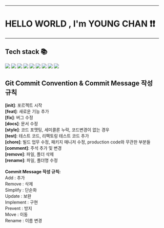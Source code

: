 <hr>
<h1>HELLO WORLD , I'm YOUNG CHAN ❗️❗️</h1>
<hr>
<h2>Tech stack 📚</h2>
<span>
    <img src="https://img.shields.io/badge/JAVA-007396?style=flat-square">
    <img src="https://img.shields.io/badge/JavaScript-F7DF1E?style=flat-square&logo=JavaScript&logoColor=black">
    <img src="https://img.shields.io/badge/Python-3776AB?style=flat-square&logo=python&logoColor=yellow">
    <img src="https://img.shields.io/badge/Git-F05032?style=flat-square&logo=Git&logoColor=black">
    <img src="https://img.shields.io/badge/GitHub-181717?style=flat-square&logo=GitHub&logoColor=white">
    <img src="https://img.shields.io/badge/Docker-2496ED?style=flat-square&logo=Docker&logoColor=white">
    <img src="https://img.shields.io/badge/Spring Boot-6DB33F?style=flat-square&logo=Spring Boot&logoColor=white">
    <img src="https://img.shields.io/badge/Oracle-F80000?style=flat-square&logo=Oracle&logoColor=white">
    <img src="https://img.shields.io/badge/PostgreSQL-4169E1?style=flat-square&logo=PostgreSQL&logoColor=white">
</span>

<h2>Git Commit Convention &amp; Commit Message 작성 규칙</h2>
<p>
    <strong>[init]</strong>: 포르젝트 시작<br>
    <strong>[feat]</strong>: 새로운 기능 추가<br>
    <strong>[fix]</strong>: 버그 수정<br>
    <strong>[docs]</strong>: 문서 수정<br>
    <strong>[style]</strong>: 코드 포맷팅, 세미콜론 누락, 코드변경이 없는 경우<br>
    <strong>[test]</strong>: 테스트 코드, 리팩토링 테스트 코드 추가<br>
    <strong>[chore]</strong>: 빌드 업무 수정, 패키지 매니저 수정, production code와 무관한 부분들<br>
    <strong>[comment]</strong>: 주석 추가 및 변경<br>
    <strong>[remove]</strong>: 파일, 폴더 삭제<br>
    <strong>[rename]</strong>: 파일, 폴더명 수정<br><br>
    <strong>Commit Message 작성 규칙:</strong><br>
    Add : 추가<br>
    Remove : 삭제<br>
    Simplify : 단순화<br>
    Update : 보완<br>
    Implement : 구현<br>
    Prevent : 방지<br>
    Move : 이동<br>
    Rename : 이름 변경<br>
</p>
